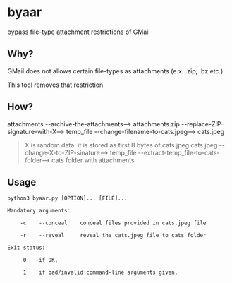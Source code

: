 # byaar
bypass file-type attachment restrictions of GMail

## Why?

GMail does not allows certain file-types as attachments (e.x. .zip, .bz etc.)

This tool removes that restriction.

## How?
attachments --archive-the-attachments--> attachments.zip --replace-ZIP-signature-with-X--> temp_file --change-filename-to-cats.jpeg--> cats.jpeg
>X is random data. it is stored as first 8 bytes of cats.jpeg
cats.jpeg --change-X-to-ZIP-sinature--> temp_file --extract-temp_file-to-cats-folder--> cats folder with attachments

## Usage
```
python3 byaar.py [OPTION]... [FILE]...

Mandatory arguments:

    -c    --conceal    conceal files provided in cats.jpeg file
    
    -r    --reveal     reveal the cats.jpeg file to cats folder
    
Exit status:

     0    if OK,
     
     1    if bad/invalid command-line arguments given.
```
